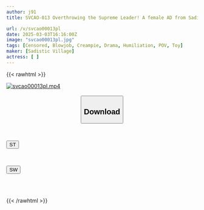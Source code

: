 ```yaml
---
author: j91
title: SVCAO-013 Overthrowing the Supreme Leader! A female AD from Sadistic Village gets framed by her female boss on set and forced to have sex with an older male actor. She returns as an actress and reverses the situation! Under the guise of a camera test, she gets revenge by ripping her former senior's pussy and pride to shreds with the male AD's super-fucking piston (I'll do it!)

url: /v/svcao00013pl
date: 2025-03-03T16:16:00Z
image: "svcao00013pl.jpg"
tags: [Censored, Blowjob, Creampie, Drama, Humiliation, POV, Toy]
maker: [Sadistic Village]
actress: [ ]
---
```



{{< rawhtml >}}

<div class="video" data-videoid="M6Ab0rAzpXcmKBk">
    <a href="javascript:;">
        <img src="/v/svcao00013pl/svcao00013pl.jpg" width="WIDTH" height="HEIGHT" alt="svcao00013pl.mp4" loading="lazy">
    </a>
</div>

<script type="text/javascript" src="https://j91.asia/asset/on-demand-st.js"></script>

<br>
  <link rel="stylesheet" href="https://j91.asia/asset/bs5.css">
  
  <center>
  <button class="btn btn-primary" type="button" data-bs-toggle="collapse" data-bs-target=".multi-collapse" aria-expanded="false" aria-controls="multiCollapseExample1 multiCollapseExample2"><h2>Download</h2></button></center>
</p>
<div class="row">
  <div class="col">
    <div class="collapse multi-collapse" id="multiCollapseExample1">
      <div class="card card-body">
	      	      <br>
<div class="buttons">  
<p><a href="/v/svcao00013pl/st.html" target="_blank"><button class="btn-hover color-3"><i class="fa fa-download"></i> ST</button></a></p></div>
    </div>
  </div>
</div>
  <div class="col">
    <div class="collapse multi-collapse" id="multiCollapseExample2">
      <div class="card card-body">
	      <br>
<div class="buttons">
<p><a href="/v/svcao00013pl/sw.html" target="_blank"><button class="btn-hover color-2"><i class="fa fa-download"></i> SW</button></a></p></div>
<br><br>
      </div>
    </div>
  </div>
</div>

{{< /rawhtml >}}